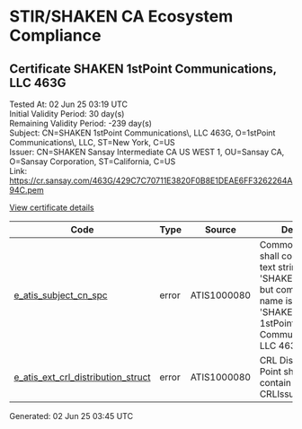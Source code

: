 # STIR/SHAKEN CA Ecosystem Compliance

## Certificate SHAKEN 1stPoint Communications, LLC 463G

Tested At: 02 Jun 25 03:19 UTC\
Initial Validity Period: 30 day(s)\
Remaining Validity Period: -239 day(s)\
Subject: CN=SHAKEN 1stPoint Communications\\, LLC 463G, O=1stPoint Communications\\, LLC, ST=New York, C=US\
Issuer: CN=SHAKEN Sansay Intermediate CA US WEST 1, OU=Sansay CA, O=Sansay Corporation, ST=California, C=US\
Link: https://cr.sansay.com/463G/429C7C70711E3820F0B8E1DEAE6FF3262264A94C.pem

[View certificate details](https://x509.io/?cert=MIIC3jCCAoSgAwIBAgIUQpx8cHEeOCDwuOHerm%2FzJiJkqUwwCgYIKoZIzj0EAwIwgYUxCzAJBgNVBAYTAlVTMRMwEQYDVQQIDApDYWxpZm9ybmlhMRswGQYDVQQKDBJTYW5zYXkgQ29ycG9yYXRpb24xEjAQBgNVBAsMCVNhbnNheSBDQTEwMC4GA1UEAwwnU0hBS0VOIFNhbnNheSBJbnRlcm1lZGlhdGUgQ0EgVVMgV0VTVCAxMB4XDTI0MDkwNjAzMzkwNVoXDTI0MTAwNjAzMzkwNVowejELMAkGA1UEBhMCVVMxETAPBgNVBAgMCE5ldyBZb3JrMSUwIwYDVQQKDBwxc3RQb2ludCBDb21tdW5pY2F0aW9ucywgTExDMTEwLwYDVQQDDChTSEFLRU4gMXN0UG9pbnQgQ29tbXVuaWNhdGlvbnMsIExMQyA0NjNHMFkwEwYHKoZIzj0CAQYIKoZIzj0DAQcDQgAELs6zRwpFnh1RXoHhA%2Fxf4rfKjbd9Nfq3eUs2D8NO%2Fad5EI%2BrHaj5kzwlXBLGPguDJcIGUC4kVK9Kg1HavwIwRqOB2zCB2DAWBggrBgEFBQcBGgQKMAigBhYENDYzRzAXBgNVHSAEEDAOMAwGCmCGSAGG%2FwkBAQQwHQYDVR0OBBYEFM81qK%2Bd66zq6IUVZdoP8XnclRGbMB8GA1UdIwQYMBaAFKzTk%2FVDQ8wKvkVYFxN9knzcwwFGMEcGA1UdHwRAMD4wPKA6oDiGNmh0dHBzOi8vYXV0aGVudGljYXRlLWFwaS5pY29uZWN0aXYuY29tL2Rvd25sb2FkL3YxL2NybDAMBgNVHRMBAf8EAjAAMA4GA1UdDwEB%2FwQEAwIHgDAKBggqhkjOPQQDAgNIADBFAiEAucuUYvzuddEKR23ES8xB2%2BB1WIjXcbqY9xY6aKTbMYACIHm1Wk2D9hZW8XA4O6qA5N8eRNVG1rTR%2FzDGWqcJm%2FUC)

| Code | Type | Source | Details |
|------|------|--------|---------|
| [e_atis_subject_cn_spc](../../ISSUES/e_atis_subject_cn_spc/README.md) | error | ATIS1000080 | Common name shall contain the text string 'SHAKEN 463G', but common name is 'SHAKEN 1stPoint Communications, LLC 463G' |
| [e_atis_ext_crl_distribution_struct](../../ISSUES/e_atis_ext_crl_distribution_struct/README.md) | error | ATIS1000080 | CRL Distribution Point shall contain a CRLIssuer field |


Generated: 02 Jun 25 03:45 UTC